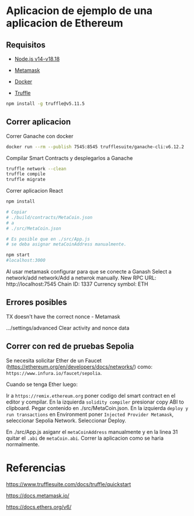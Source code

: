 # Aplicacion de ejemplo de una aplicacion de Ethereum

## Requisitos
* [Node.js v14-v18.18](https://nodejs.org/en/download)
* [Metamask](https://metamask.io/download/)
* [Docker](https://docs.docker.com/engine/install/)


* [Truffle](https://trufflesuite.com/docs/truffle/how-to/install/#install-nodejs)
```bash
npm install -g truffle@v5.11.5
```

## Correr aplicacion

Correr Ganache con docker

```bash
docker run --rm --publish 7545:8545 trufflesuite/ganache-cli:v6.12.2
```


Compilar Smart Contracts y desplegarlos a Ganache
```bash
truffle network --clean
truffle compile
truffle migrate
```

Correr aplicacion React
```bash
npm install

# Copiar 
# ./build/contracts/MetaCoin.json
# a
# ./src/MetaCoin.json

# Es posible que en ./src/App.js
# se deba asignar metaCoinAddress manualmente.

npm start
#localhost:3000
```

Al usar metamask configurar para que se conecte a Ganash
Select a network/add network/Add a netwrok manually.
New RPC URL: http://localhost:7545
Chain ID: 1337
Currency symbol: ETH

## Errores posibles

TX doesn't have the correct nonce - Metamask

.../settings/advanced
Clear activity and nonce data


## Correr con red de pruebas Sepolia

Se necesita solicitar Ether de un Faucet (https://ethereum.org/en/developers/docs/networks/) como:
`https://www.infura.io/faucet/sepolia`.

Cuando se tenga Ether luego:

Ir a `https://remix.ethereum.org` poner codigo del smart contract en el editor y compilar.
En la izquierda `solidity compiler` presionar copy ABI to clipboard.
Pegar contenido en ./src/MetaCoin.json.
En la izquierda `deploy y run transactions` en Environment poner `Injected Provider Metamask`, seleccionar Sepolia Network. Seleccionar Deploy.

En ./src/App.js asiganr el `metaCoinAddress` manualmente y en la linea 31 quitar el `.abi` de `metaCoin.abi`.
Correr la aplicacion como se haria normalmente.


# Referencias

https://www.trufflesuite.com/docs/truffle/quickstart

https://docs.metamask.io/

https://docs.ethers.org/v6/


